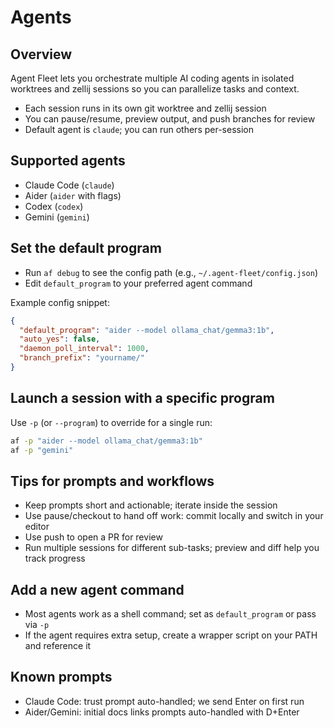 # Agents

## Overview
Agent Fleet lets you orchestrate multiple AI coding agents in isolated worktrees and zellij sessions so you can parallelize tasks and context.

- Each session runs in its own git worktree and zellij session
- You can pause/resume, preview output, and push branches for review
- Default agent is `claude`; you can run others per-session

## Supported agents
- Claude Code (`claude`)
- Aider (`aider` with flags)
- Codex (`codex`)
- Gemini (`gemini`)

## Set the default program
- Run `af debug` to see the config path (e.g., `~/.agent-fleet/config.json`)
- Edit `default_program` to your preferred agent command

Example config snippet:
```json
{
  "default_program": "aider --model ollama_chat/gemma3:1b",
  "auto_yes": false,
  "daemon_poll_interval": 1000,
  "branch_prefix": "yourname/"
}
```

## Launch a session with a specific program
Use `-p` (or `--program`) to override for a single run:
```bash
af -p "aider --model ollama_chat/gemma3:1b"
af -p "gemini"
```

## Tips for prompts and workflows
- Keep prompts short and actionable; iterate inside the session
- Use pause/checkout to hand off work: commit locally and switch in your editor
- Use push to open a PR for review
- Run multiple sessions for different sub-tasks; preview and diff help you track progress

## Add a new agent command
- Most agents work as a shell command; set as `default_program` or pass via `-p`
- If the agent requires extra setup, create a wrapper script on your PATH and reference it

## Known prompts
- Claude Code: trust prompt auto-handled; we send Enter on first run
- Aider/Gemini: initial docs links prompts auto-handled with D+Enter
